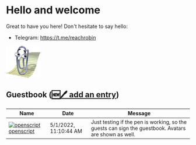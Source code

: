 # Hello and welcome

Great to have you here! Don't hesitate to say hello:

- Telegram: https://t.me/reachrobin

![Clippy](clippy.gif)

## Guestbook ([🆕🖊️ add an entry](https://github.com/openscript/openscript/issues/1#issuecomment-new))
| Name | Date | Message |
|---|---|---|
|[![openscript]($curr.author.avatarUrl})openscript](https://github.com/openscript)|5/1/2022, 11:10:44 AM|Just testing if the pen is working, so the guests can sign the guestbook. Avatars are shown as well.|
